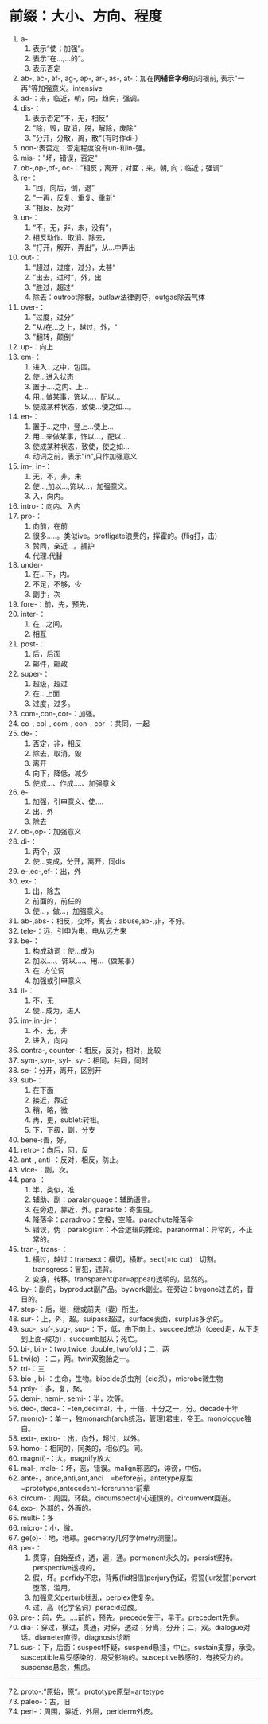 # 前缀：大小、方向、程度

1. a-
   1. 表示“使；加强”。
   2. 表示“在...,...的”。
   3. 表示否定
2. ab-, ac-, af-, ag-, ap-, ar-, as-, at-：加在**同辅音字母**的词根前, 表示"一再"等加强意义。intensive
3. ad-：来，临近，朝，向，趋向，强调。
4. dis-：
   1. 表示否定”不，无，相反“
   2. ”除，毁，取消，脱，解除，废除“
   3. ”分开，分散，离，散“（有时作di-）
5. non-:表否定：否定程度没有un-和in-强。
6. mis-：”坏，错误，否定“
7. ob-,op-,of-, oc-：”相反；离开；对面；来，朝, 向；临近；强调“
8. re-：
   1. ”回，向后，倒，退”
   2. ”一再，反复、重复、重新“
   3. ”相反、反对“
9. un-：
   1. “不，无，非，未，没有”，
   2. 相反动作、取消、除去，
   3. “打开，解开，弄出”，从...中弄出
10. out-：
    1. “超过，过度，过分，太甚“
    2. ”出去，过时“，外，出
    3. ”胜过，超过“
    4. 除去：outroot除根，outlaw法律剥夺，outgas除去气体
11. over-：
    1. ”过度，过分“
    2. ”从/在...之上，越过，外，“
    3. ”翻转，颠倒“
12. up-：向上
13. em-：
    1. 进入...之中，包围。
    2. 使...进入状态
    3. 置于....之内、上...
    4. 用...做某事，饰以...，配以...
    5. 使成某种状态，致使...使之如...。
14. en-：
    1. 置于...之中，登上...使上...
    2. 用...来做某事，饰以...，配以...
    3. 使成某种状态，致使，使之如...
    4. 动词之前，表示"in",只作加强意义
15. im-, in-：
    1. 无，不，非，未
    2. 使...,加以...,饰以...，加强意义。
    3. 入，向内。
16. intro-：向内、入内
17. pro-：
    1. 向前，在前
    2. 很多.....。类似ive。profligate浪费的，挥霍的。(flig打，击)
    3. 赞同，亲近...。拥护
    4. 代理.代替
18. under-
    1. 在...下，内。
    2. 不足，不够，少
    3. 副手，次
19. fore-：前，先，预先，
20. inter-：
    1. 在...之间，
    2. 相互
21. post-：
    1. 后，后面
    2. 邮件，邮政
22. super-：
    1. 超级，超过
    2. 在...上面
    3. 过度，过多。
23. com-,con-,cor-：加强。
24. co-, col-, com-, con-, cor-：共同，一起
25. de-：
    1. 否定，非，相反
    2. 除去，取消，毁
    3. 离开
    4. 向下，降低，减少
    5. 使成...、作成....、加强意义
26. e-
    1. 加强，引申意义、使....
    2. 出，外
    3. 除去
27. ob-,op-：加强意义
28. di-：
    1. 两个，双
    2. 使...变成，分开，离开，同dis
29. e-,ec-,ef-：出，外
30. ex-：
    1. 出，除去
    2. 前面的，前任的
    3. 使...，做...，加强意义。
31. ab-,abs-：相反，变坏，离去：abuse,ab-,非，不好。
32. tele-：远，引申为电，电从远方来
33. be-：
    1. 构成动词：使...成为
    2. 加以....、饰以....、用...（做某事）
    3. 在..方位词
    4. 加强或引申意义
34. il-：
    1. 不，无
    2. 使...成为，进入
35. im-,in-,ir-：
    1. 不，无，非
    2. 进入，向内
36. contra-, counter-：相反，反对，相对，比较
37. sym-,syn-, syl-, sy-：相同，共同，同时
38. se-：分开，离开，区别开
39. sub-：
    1. 在下面
    2. 接近，靠近
    3. 稍，略，微
    4. 再，更，sublet:转租。
    5. 下，下级，副，分支
40. bene-:善，好。
41. retro-：向后，回，反
42. ant-, anti-：反对，相反，防止。
43. vice-：副，次。
44. para-：
    1. 半，类似，准
    2. 辅助、副：paralanguage：辅助语言。
    3. 在旁边，靠近，外。parasite：寄生虫。
    4. 降落伞：paradrop：空投，空降。parachute降落伞
    5. 错误，伪：paralogism：不合逻辑的推论。paranormal：异常的，不正常的。
45. tran-, trans-：
    1. 横过，越过：transect：横切，横断。sect(=to cut)：切割。transgress：冒犯，违背。
    2. 变换，转移。transparent(par=appear)透明的，显然的。
46. by-：副的，byproduct副产品。bywork副业。在旁边：bygone过去的，昔日的。
47. step-：后，继，继或前夫（妻）所生。
48. sur-：上，外，超。suipass超过，surface表面，surplus多余的。
49. suc-, suf-,sug-, sup-：下，低，由下向上。succeed成功（ceed走，从下走到上面-成功），succumb屈从；死亡。
50. bi-, bin-：two,twice, double, twofold；二，两
51. twi(o)-：二，两。twin双胞胎之一。
52. tri-：三
53. bio-, bi-：生命，生物。biocide杀虫剂（cid杀），microbe微生物
54. poly-：多，复，聚。
55. demi-, hemi-, semi-：半，次等。
56. dec-, deca-：=ten,decimal，十，十倍，十分之一，分。decade十年
57. mon(o)-：单一，独monarch(arch统治，管理)君主，帝王。monologue独白。
58. extr-, extro-：出，向外，超过，以外。
59. homo-：相同的，同类的，相似的。同。
60. magn(i)-：大。magnify放大
61. mal-, male-：坏，恶，错误。malign邪恶的，诽谤，中伤。
62. ante-，ance,anti,ant,anci：=before前。antetype原型=prototype,antecedent=forerunner前辈
63. circum-：周围，环绕。circumspect小心谨慎的。circumvent回避。
64. exo-: 外部的，外面的。
65. multi-：多
66. micro-：小，微。
67. ge(o)-：地，地球。geometry几何学(metry测量)。
68. per-：
    1. 贯穿，自始至终，透，遍，通。permanent永久的。persist坚持。perspective透视的。
    2. 假，坏。perfidy不忠，背叛(fid相信)perjury伪证，假誓(jur发誓)pervert堕落，滥用。
    3. 加强意义perturb扰乱，perplex使复杂。
    4. 过，高（化学名词）peracid过酸。
69. pre-：前，先。....前的，预先。precede先于，早于。precedent先例。
70. dia-：穿过，横过，贯通，对穿，透过；分离，分开；二，双。dialogue对话。diameter直径。diagnosis诊断
71. sus-：下，后面：suspect怀疑，suspend悬挂，中止。sustain支撑，承受。susceptible易受感染的，易受影响的。susceptive敏感的，有接受力的。suspense悬念，焦虑。
------
72. proto-:”原始，原“。prototype原型=antetype
73. paleo-：古，旧
74. peri-：周围，靠近，外层，periderm外皮。











